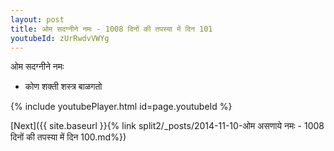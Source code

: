 ```yaml
---
layout: post
title: ओम सदग्नीने नमः - 1008 दिनों की तपस्या में दिन 101
youtubeId: zUrRwdvVWYg
---
```

 
 
 ओम सदग्नीने नमः  
 
 -  कोण शक्ती शस्त्र बाळगतो 
 
  
 
  
 
 
 
 
 
 


{% include youtubePlayer.html id=page.youtubeId %}
 
[Next]({{ site.baseurl }}{% link  split2/_posts/2014-11-10-ओम असणाये नमः - 1008 दिनों की तपस्या में दिन 100.md%})
 
